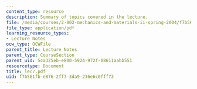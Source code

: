 ```yaml
---
content_type: resource
description: Summary of topics covered in the lecture.
file: /media/courses/2-002-mechanics-and-materials-ii-spring-2004/f7b561fbe8762ff73da9236e6c0fff73_lec7.pdf
file_type: application/pdf
learning_resource_types:
- Lecture Notes
ocw_type: OCWFile
parent_title: Lecture Notes
parent_type: CourseSection
parent_uid: 54a325eb-e800-5924-972f-08611aabb551
resourcetype: Document
title: lec7.pdf
uid: f7b561fb-e876-2ff7-3da9-236e6c0fff73
---
```

